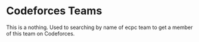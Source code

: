 Codeforces Teams
==================
This is a nothing.
Used to searching by name of ecpc team to get a member of this team on Codeforces.

